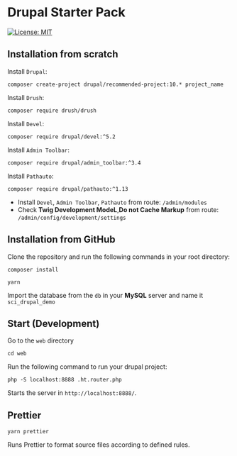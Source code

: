 # Drupal Starter Pack

[![License: MIT](https://img.shields.io/badge/License-MIT-yellow.svg)](https://opensource.org/licenses/MIT)

## Installation from scratch

Install `Drupal`:

```
composer create-project drupal/recommended-project:10.* project_name

```

Install `Drush`:

```
composer require drush/drush

```

Install `Devel`:

```
composer require drupal/devel:^5.2

```

Install `Admin Toolbar`:

```
composer require drupal/admin_toolbar:^3.4

```

Install `Pathauto`:

```
composer require drupal/pathauto:^1.13

```

- Install `Devel`, `Admin Toolbar`, `Pathauto` from route: `/admin/modules`
- Check **Twig Development ModeL**,**Do not Cache Markup** from route: `/admin/config/development/settings`

## Installation from GitHub

Clone the repository and run the following commands in your root directory:

```
composer install
```

```
yarn
```

Import the database from the `db` in your **MySQL** server and name it `sci_drupal_demo`

## **Start (Development)**

Go to the `web` directory

```
cd web
```

Run the following command to run your drupal project:

```
php -S localhost:8888 .ht.router.php
```

Starts the server in `http://localhost:8888/`.

## **Prettier**

```
yarn prettier
```

Runs Prettier to format source files according to defined rules.
